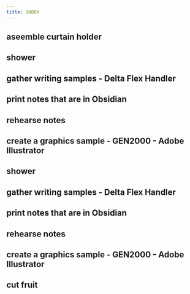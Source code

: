 ```yaml
---
title: INBOX
---
```


## aseemble curtain holder
## shower
## gather writing samples - Delta Flex Handler
## print notes that are in Obsidian
## rehearse notes
## create a graphics sample - GEN2000 - Adobe Illustrator
## shower
## gather writing samples - Delta Flex Handler
## print notes that are in Obsidian
## rehearse notes
## create a graphics sample - GEN2000 - Adobe Illustrator
## cut fruit
##
##
##
